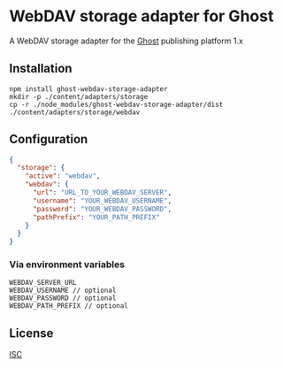 # WebDAV storage adapter for Ghost

A WebDAV storage adapter for the [Ghost](https://ghost.org/) publishing platform 1.x

## Installation

```shell
npm install ghost-webdav-storage-adapter
mkdir -p ./content/adapters/storage
cp -r ./node_modules/ghost-webdav-storage-adapter/dist ./content/adapters/storage/webdav

`````` 

## Configuration

```json
{
  "storage": {
    "active": "webdav",
    "webdav": {
      "url": "URL_TO_YOUR_WEBDAV_SERVER",
      "username": "YOUR_WEBDAV_USERNAME",
      "password": "YOUR_WEBDAV_PASSWORD",
      "pathPrefix": "YOUR_PATH_PREFIX"
    }
  }
}
```

### Via environment variables

```
WEBDAV_SERVER_URL
WEBDAV_USERNAME // optional 
WEBDAV_PASSWORD // optional
WEBDAV_PATH_PREFIX // optional
```

## License

[ISC](./LICENSE.md)
